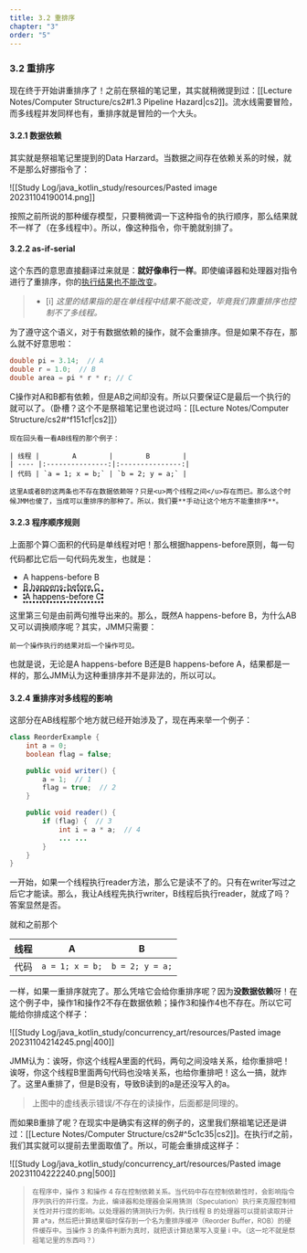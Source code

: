 ```yaml
---
title: 3.2 重排序
chapter: "3"
order: "5"
---
```


### 3.2 重排序

现在终于开始讲重排序了！之前在祭祖的笔记里，其实就稍微提到过：[[Lecture Notes/Computer Structure/cs2#1.3 Pipeline Hazard|cs2]]。流水线需要冒险，而多线程并发同样也有，重排序就是冒险的一个大头。

#### 3.2.1 数据依赖

其实就是祭祖笔记里提到的Data Harzard。当数据之间存在依赖关系的时候，就不是那么好挪指令了：

![[Study Log/java_kotlin_study/resources/Pasted image 20231104190014.png]]

按照之前所说的那种缓存模型，只要稍微调一下这种指令的执行顺序，那么结果就不一样了（在多线程中）。所以，像这种指令，你干脆就别排了。

#### 3.2.2 as-if-serial

这个东西的意思直接翻译过来就是：**就好像串行一样**。即使编译器和处理器对指令进行了重排序，你的<u>执行结果也不能改变</u>。

> - [i] *这里的结果指的是在单线程中结果不能改变，毕竟我们靠重排序也控制不了多线程。*

为了遵守这个语义，对于有数据依赖的操作，就不会重排序。但是如果不存在，那么就不好意思啦：

```java
double pi = 3.14;  // A
double r = 1.0;  // B
double area = pi * r * r; // C
```

C操作对A和B都有依赖，但是AB之间却没有。所以只要保证C是最后一个执行的就可以了。（卧槽？这个不是祭祖笔记里也说过吗：[[Lecture Notes/Computer Structure/cs2#^f151cf|cs2]]）

```ad-cor
现在回头看一看AB线程的那个例子：

| 线程 |        A        |        B        |
| ---- |:---------------:|:---------------:|
| 代码 | `a = 1; x = b;` | `b = 2; y = a;` |

这里A或者B的这两条也不存在数据依赖呀？只是<u>两个线程之间</u>存在而已。那么这个时候JMM也傻了，当成可以重排序的那种了。所以，我们要**手动让这个地方不能重排序**。
```

#### 3.2.3 程序顺序规则

上面那个算⚪面积的代码是单线程对吧！那么根据happens-before原则，每一句代码都比它后一句代码先发生，也就是：

* A happens-before B
* B happens-before C
* <mark style="border-style: dotted; background-color: transparent">A happens-before C</mark>

这里第三句是由前两句推导出来的。那么，既然A happens-before B，为什么AB又可以调换顺序呢？其实，JMM只需要：

```note-yellow
前一个操作执行的结果对后一个操作可见。
```

也就是说，无论是A happens-before B还是B happens-before A，结果都是一样的，那么JMM认为这种重排序并不是非法的，所以可以。

#### 3.2.4 重排序对多线程的影响

这部分在AB线程那个地方就已经开始涉及了，现在再来举一个例子：

```java
class ReorderExample {
	int a = 0;
	boolean flag = false;

	public void writer() {
		a = 1;  // 1
		flag = true;  // 2
	}

	public void reader() {
		if (flag) {  // 3
			int i = a * a;  // 4
			... ...
		}
	}
}
```

一开始，如果一个线程执行reader方法，那么它是读不了的。只有在writer写过之后它才能读。那么，我让A线程先执行writer，B线程后执行reader，就成了吗？答案显然是否。

就和之前那个

| 线程 |        A        |        B        |
| ---- |:---------------:|:---------------:|
| 代码 | `a = 1; x = b;` | `b = 2; y = a;` |

一样，如果一重排序就完了。那么凭啥它会给你重排序呢？因为**没数据依赖**呀！在这个例子中，操作1和操作2不存在数据依赖；操作3和操作4也不存在。所以它可能给你排成这个样子：

![[Study Log/java_kotlin_study/concurrency_art/resources/Pasted image 20231104214245.png|400]]

JMM认为：诶呀，你这个线程A里面的代码，两句之间没啥关系，给你重排吧！诶呀，你这个线程B里面两句代码也没啥关系，也给你重排吧！这么一搞，就炸了。这里A重排了，但是B没有，导致B读到的a是还没写入的a。

> 上图中的虚线表示错误/不存在的读操作，后面都是同理的。

而如果B重排了呢？在现实中是确实有这样的例子的，这里我们祭祖笔记还是讲过：[[Lecture Notes/Computer Structure/cs2#^5c1c35|cs2]]。在执行if之前，我们其实就可以提前去里面取值了。所以，可能会重排成这样子：

![[Study Log/java_kotlin_study/concurrency_art/resources/Pasted image 20231104222240.png|500]]

> <small>在程序中，操作 3 和操作 4 存在控制依赖关系。当代码中存在控制依赖性时，会影响指令序列执行的并行度。为此，编译器和处理器会采用猜测（Speculation）执行来克服控制相关性对并行度的影响。以处理器的猜测执行为例，执行线程 B 的处理器可以提前读取并计算 a\*a，然后把计算结果临时保存到一个名为重排序缓冲（Reorder Buffer，ROB）的硬件缓存中。当操作 3 的条件判断为真时，就把该计算结果写入变量 i 中。（这一坨不就是祭祖笔记里的东西吗？）</small>